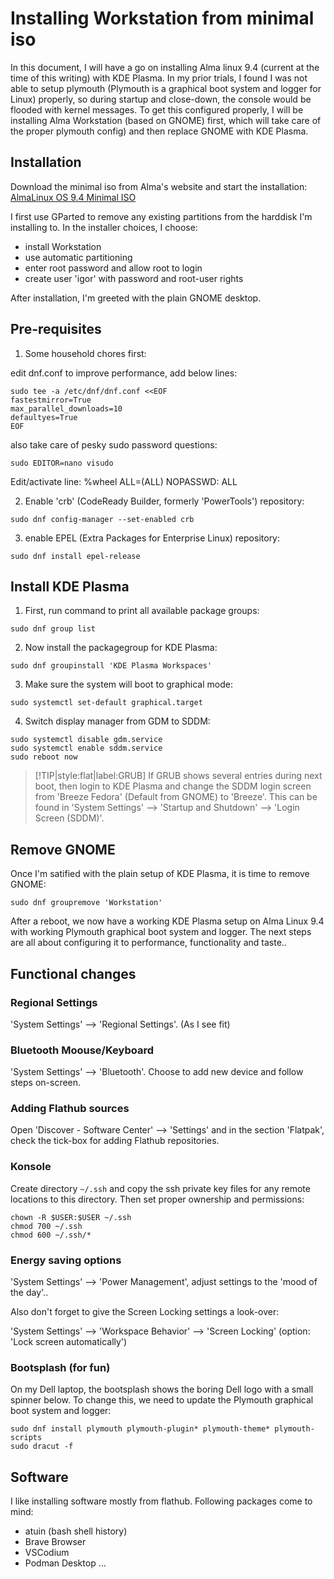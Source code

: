 # Installing Workstation from minimal iso

In this document, I will have a go on installing Alma linux 9.4 (current at the time of this writing) with KDE Plasma. In my prior trials, I found I was not able to setup plymouth (Plymouth is a graphical boot system and logger for Linux) properly, so during startup and close-down, the console would be flooded with kernel messages. To get this configured properly, I will be installing Alma Workstation (based on GNOME) first, which will take care of the proper plymouth config) and then replace GNOME with KDE Plasma.

## Installation

Download the minimal iso from Alma's website and start the installation: [AlmaLinux OS 9.4 Minimal ISO](https://repo.almalinux.org/almalinux/9.4/isos/x86_64/AlmaLinux-9.4-x86_64-minimal.iso)

I first use GParted to remove any existing partitions from the harddisk I'm installing to. In the installer choices, I choose:
- install Workstation
- use automatic partitioning
- enter root password and allow root to login
- create user 'igor' with password and root-user rights

After installation, I'm greeted with the plain GNOME desktop.

## Pre-requisites

1. Some household chores first:

edit dnf.conf to improve performance, add below lines:

```
sudo tee -a /etc/dnf/dnf.conf <<EOF
fastestmirror=True
max_parallel_downloads=10
defaultyes=True
EOF
```

also take care of pesky sudo password questions:

```
sudo EDITOR=nano visudo
```

Edit/activate line: %wheel	ALL=(ALL)	NOPASSWD:	ALL

2. Enable 'crb' (CodeReady Builder, formerly 'PowerTools') repository:

```
sudo dnf config-manager --set-enabled crb
```

3. enable EPEL (Extra Packages for Enterprise Linux) repository:

```
sudo dnf install epel-release
```

## Install KDE Plasma

1. First, run command to print all available package groups:

```
sudo dnf group list
```
2. Now install the packagegroup for KDE Plasma:

```
sudo dnf groupinstall 'KDE Plasma Workspaces'
```

3. Make sure the system will boot to graphical mode:

```
sudo systemctl set-default graphical.target
```

4. Switch display manager from GDM to SDDM:

```
sudo systemctl disable gdm.service
sudo systemctl enable sddm.service
sudo reboot now
```

> [!TIP|style:flat|label:GRUB]
> If GRUB shows several entries during next boot, then login to KDE Plasma and change the SDDM login screen from 'Breeze Fedora' (Default from GNOME) to 'Breeze'. This can be found in 'System Settings' --> 'Startup and Shutdown' --> 'Login Screen (SDDM)'.

## Remove GNOME

Once I'm satified with the plain setup of KDE Plasma, it is time to remove GNOME:

```
sudo dnf groupremove 'Workstation'
```

After a reboot, we now have a working KDE Plasma setup on Alma Linux 9.4 with working Plymouth graphical boot system and logger. The next steps are all about configuring it to performance, functionality and taste..

## Functional changes

### Regional Settings

'System Settings' --> 'Regional Settings'. (As I see fit)

### Bluetooth Moouse/Keyboard

'System Settings' --> 'Bluetooth'. Choose to add new device and follow steps on-screen.

### Adding Flathub sources

Open 'Discover - Software Center' --> 'Settings' and in the section 'Flatpak', check the tick-box for adding Flathub repositories.

### Konsole

Create directory `~/.ssh` and copy the ssh private key files for any remote locations to this directory. Then set proper ownership and permissions:

```
chown -R $USER:$USER ~/.ssh
chmod 700 ~/.ssh
chmod 600 ~/.ssh/*
```

### Energy saving options

'System Settings' --> 'Power Management', adjust settings to the 'mood of the day'..

Also don't forget to give the Screen Locking settings a look-over:

'System Settings' --> 'Workspace Behavior' --> 'Screen Locking' (option: 'Lock screen automatically')

### Bootsplash (for fun)

On my Dell laptop, the bootsplash shows the boring Dell logo with a small spinner below. To change this, we need to update the Plymouth graphical boot system and logger:

```
sudo dnf install plymouth plymouth-plugin* plymouth-theme* plymouth-scripts
sudo dracut -f
```

## Software

I like installing software mostly from flathub. Following packages come to mind:
- atuin (bash shell history)
- Brave Browser
- VSCodium
- Podman Desktop
...

